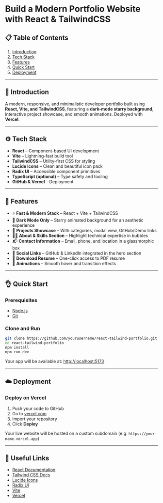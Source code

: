 # Build a Modern Portfolio Website with React & TailwindCSS

## 📋 Table of Contents

1. [Introduction](#-introduction)
2. [Tech Stack](#-tech-stack)
3. [Features](#-features)
4. [Quick Start](#-quick-start)
5. [Deployment](#-deployment)

---

## 🚀 Introduction

A modern, responsive, and minimalistic developer portfolio built using **React, Vite, and TailwindCSS**, featuring a **dark-mode starry background**, interactive project showcase, and smooth animations. Deployed with **Vercel**.

---

## ⚙️ Tech Stack

* **React** – Component-based UI development
* **Vite** – Lightning-fast build tool
* **TailwindCSS** – Utility-first CSS for styling
* **Lucide Icons** – Clean and beautiful icon pack
* **Radix UI** – Accessible component primitives
* **TypeScript (optional)** – Type safety and tooling
* **GitHub & Vercel** – Deployment

---

## 🚀 Features

- ⚡ **Fast & Modern Stack** – React + Vite + TailwindCSS
- 🌙 **Dark Mode Only** – Starry animated background for an aesthetic experience
- 💼 **Projects Showcase** – With categories, modal view, GitHub/Demo links
- 👨‍💻 **About & Skills Section** – Highlight technical expertise in bubbles
- 📬 **Contact Information** – Email, phone, and location in a glassmorphic box
- 🔗 **Social Links** – GitHub & LinkedIn integrated in the hero section
- 📄 **Download Resume** – One-click access to PDF resume
- 🎨 **Animations** – Smooth hover and transition effects

---

## 👌 Quick Start

### Prerequisites

* [Node.js](https://nodejs.org/)
* [Git](https://git-scm.com/)

### Clone and Run

```bash
git clone https://github.com/yourusername/react-tailwind-portfolio.git
cd react-tailwind-portfolio
npm install
npm run dev
```

Your app will be available at: [http://localhost:5173](http://localhost:5173)

---

## ☁️ Deployment

### Deploy on Vercel

1. Push your code to GitHub
2. Go to [vercel.com](https://vercel.com)
3. Import your repository
4. Click **Deploy**

Your live website will be hosted on a custom subdomain (e.g. `https://your-name.vercel.app`)

---

## 🔗 Useful Links

* [React Documentation](https://reactjs.org/)
* [Tailwind CSS Docs](https://tailwindcss.com/)
* [Lucide Icons](https://lucide.dev/)
* [Radix UI](https://www.radix-ui.com/)
* [Vite](https://vitejs.dev/)
* [Vercel](https://vercel.com/)
